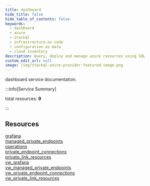 ```yaml
---
title: dashboard
hide_title: false
hide_table_of_contents: false
keywords:
  - dashboard
  - azure
  - stackql
  - infrastructure-as-code
  - configuration-as-data
  - cloud inventory
description: Query, deploy and manage azure resources using SQL
custom_edit_url: null
image: /img/stackql-azure-provider-featured-image.png
---
```


dashboard service documentation.

:::info[Service Summary]

total resources: __9__  

:::

## Resources
<div class="row">
<div class="providerDocColumn">
<a href="/services/dashboard/grafana/">grafana</a><br />
<a href="/services/dashboard/managed_private_endpoints/">managed_private_endpoints</a><br />
<a href="/services/dashboard/operations/">operations</a><br />
<a href="/services/dashboard/private_endpoint_connections/">private_endpoint_connections</a><br />
<a href="/services/dashboard/private_link_resources/">private_link_resources</a>
</div>
<div class="providerDocColumn">
<a href="/services/dashboard/vw_grafana/">vw_grafana</a><br />
<a href="/services/dashboard/vw_managed_private_endpoints/">vw_managed_private_endpoints</a><br />
<a href="/services/dashboard/vw_private_endpoint_connections/">vw_private_endpoint_connections</a><br />
<a href="/services/dashboard/vw_private_link_resources/">vw_private_link_resources</a>
</div>
</div>